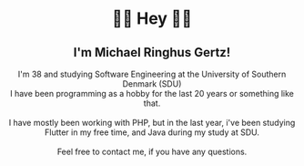 <h1 align="center">👋🏽 Hey 👋🏽</h1>
<h2 align="center">I'm Michael Ringhus Gertz!</h2>
<div align="center">
I'm 38 and studying Software Engineering at the University of Southern Denmark (SDU)<br>
I have been programming as a hobby for the last 20 years or something like that.<br>
<br>
I have mostly been working with PHP, but in the last year, i've been studying Flutter in my free time, and Java during my study at SDU.<br>
<br>
Feel free to contact me, if you have any questions.
</div>

